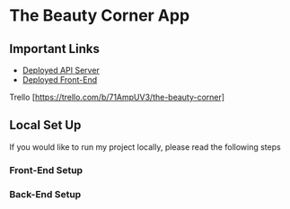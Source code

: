 # The Beauty Corner App


## Important Links

- [Deployed API Server]()
- [Deployed Front-End]()


Trello [https://trello.com/b/71AmpUV3/the-beauty-corner]

## Local Set Up

If you would like to run my project locally, please read the following steps

### Front-End Setup


### Back-End Setup